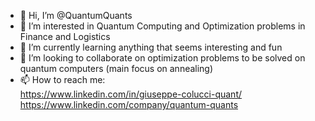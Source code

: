 - 👋 Hi, I’m @QuantumQuants
- 👀 I’m interested in Quantum Computing and Optimization problems in Finance and Logistics
- 🌱 I’m currently learning anything that seems interesting and fun
- 💞️ I’m looking to collaborate on optimization problems to be solved on quantum computers (main focus on annealing)
- 📫 How to reach me:  
https://www.linkedin.com/in/giuseppe-colucci-quant/
https://www.linkedin.com/company/quantum-quants

<!---
QuantumQuants/QuantumQuants is a ✨ special ✨ repository because its `README.md` (this file) appears on your GitHub profile.
You can click the Preview link to take a look at your changes.
--->
